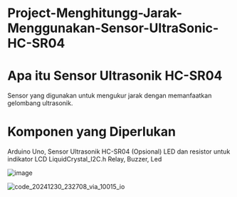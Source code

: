 # Project-Menghitungg-Jarak-Menggunakan-Sensor-UltraSonic-HC-SR04
# Apa itu Sensor Ultrasonik HC-SR04

Sensor yang digunakan untuk mengukur jarak dengan memanfaatkan gelombang ultrasonik.

# Komponen yang Diperlukan

Arduino Uno, Sensor Ultrasonik HC-SR04 (Opsional) LED dan resistor untuk indikator LCD LiquidCrystal_I2C.h Relay, Buzzer, Led



![image](https://github.com/user-attachments/assets/0dd33635-d681-4a0f-b9db-609435d69019)


![code_20241230_232708_via_10015_io](https://github.com/user-attachments/assets/28b66842-6d62-4092-a19b-81d36e982504)

